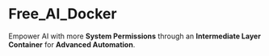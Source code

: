 # Free_AI_Docker
Empower AI with more **System Permissions** through an **Intermediate Layer Container** for **Advanced Automation**.
